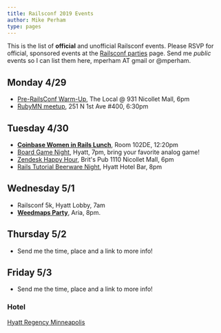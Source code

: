 ```yaml
---
title: Railsconf 2019 Events
author: Mike Perham
type: pages
---
```


This is the list of **official** and unofficial Railsconf events. Please RSVP for official,
sponsored events at the [Railsconf parties](https://railsconf.com/parties) page.
Send me *public* events so I can list them here, mperham AT gmail or @mperham.

## Monday 4/29

* [Pre-RailsConf Warm-Up](https://www.eventbrite.com/e/pre-railsconf-warm-up-registration-60456294404), The Local @ 931 Nicollet Mall, 6pm
* [RubyMN meetup](https://www.meetup.com/ruby-mn/events/lvdntqyzgbdc/), 251 N 1st Ave #400, 6:30pm

## Tuesday 4/30

* **[Coinbase Women in Rails Lunch](https://www.eventbrite.com/e/women-in-rails-lunch-hosted-by-coinbase-tickets-59444121969)**, Room 102DE, 12:20pm
* [Board Game Night](https://ti.to/contributed-systems/railsconf-2019-board-game-night), Hyatt, 7pm, bring your favorite analog game!
* [Zendesk Happy Hour](https://www.eventbrite.com/e/zendesk-hosted-happy-hour-rails-conference-tickets-60543653698), Brit's Pub 1110 Nicollet Mall, 6pm
* [Rails Tutorial Beerware Night](https://www.eventbrite.com/e/9th-semi-annual-rails-tutorial-beerware-night-tickets-60831358230), Hyatt Hotel Bar, 8pm

## Wednesday 5/1

* Railsconf 5k, Hyatt Lobby, 7am
* **[Weedmaps Party](https://www.tixr.com/groups/thephantomprjkt/events/weedmaps-x-railsconf-after-party-13329)**, Aria, 8pm.

## Thursday 5/2

* Send me the time, place and a link to more info!

## Friday 5/3

* Send me the time, place and a link to more info!


### Hotel

[Hyatt Regency Minneapolis](https://www.hyatt.com/en-US/hotel/minnesota/hyatt-regency-minneapolis/msprm)
